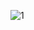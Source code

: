 ![1](https://user-images.githubusercontent.com/62280180/131410410-067e64ef-a090-49ac-8ee2-dc97153d90cf.PNG)
